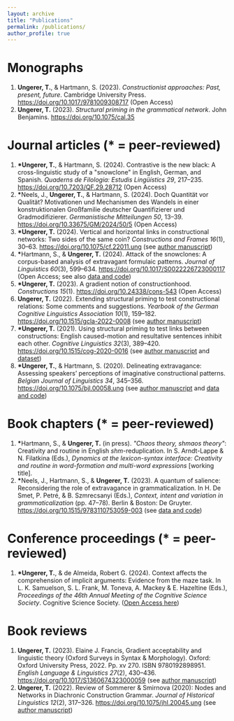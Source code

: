 ```yaml
---
layout: archive
title: "Publications"
permalink: /publications/
author_profile: true
---
```


<!---
Preprints
======
-->

Monographs
======

1. <b>Ungerer, T.</b>, & Hartmann, S. (2023). <i>Constructionist approaches: Past, present, future</i>. Cambridge University Press. <a href="https://doi.org/10.1017/9781009308717">https://doi.org/10.1017/9781009308717</a> (Open Access)
1. <b>Ungerer, T.</b> (2023). <i>Structural priming in the grammatical network</i>. John Benjamins. <a href="https://doi.org/10.1075/cal.35">https://doi.org/10.1075/cal.35</a>

Journal articles (\* = peer-reviewed)
======

1. <b>\*</b><b>Ungerer, T.</b>, & Hartmann, S. (2024). Contrastive is the new black: A cross-linguistic study of a "snowclone" in English, German, and Spanish. <i>Quaderns de Filologia: Estudis Lingüístics 29</i>, 217&ndash;235. <a href="https://doi.org/10.7203/QF.29.28712">https://doi.org/10.7203/QF.29.28712</a> (Open Access)
1. <b>\*</b>Neels, J., <b>Ungerer, T.</b>, & Hartmann, S. (2024). Doch Quantität vor Qualität? Motivationen und Mechanismen des Wandels in einer konstruktionalen Großfamilie deutscher Quantifizierer und Gradmodifizierer. <i>Germanistische Mitteilungen 50</i>, 13&ndash;39. <a href="https://doi.org/10.33675/GM/2024/50/5">https://doi.org/10.33675/GM/2024/50/5</a> (Open Access)
1. <b>\*</b><b>Ungerer, T.</b> (2024). Vertical and horizontal links in constructional networks: Two sides of the same coin? <i>Constructions and Frames 16</i>(1), 30&ndash;63. <a href="https://doi.org/10.1075/cf.22011.ung">https://doi.org/10.1075/cf.22011.ung</a> (see <a href="https://tungerer.github.io/files/Ungerer-2024-Vertical-and-horizontal-links.pdf">author manuscript</a>)
1. <b>\*</b>Hartmann, S., & <b>Ungerer, T.</b> (2024). Attack of the snowclones: A corpus-based analysis of extravagant formulaic patterns. <i>Journal of Linguistics 60</i>(3), 599&ndash;634. <a href="https://doi.org/10.1017/S0022226723000117">https://doi.org/10.1017/S0022226723000117</a> (Open Access; see also <a href="https://github.com/hartmast/Attack_of_the_snowclones">data and code</a>)
1. <b>\*</b><b>Ungerer, T.</b> (2023). A gradient notion of constructionhood. <i>Constructions 15</i>(1). <a href="https://doi.org/10.24338/cons-543">https://doi.org/10.24338/cons-543</a> (Open Access)
1. <b>Ungerer, T.</b> (2022). Extending structural priming to test constructional relations: Some comments and suggestions. <i>Yearbook of the German Cognitive Linguistics Association 10</i>(1), 159&ndash;182. <a href="https://doi.org/10.1515/gcla-2022-0008">https://doi.org/10.1515/gcla-2022-0008</a> (see <a href="https://tungerer.github.io/files/Ungerer-2022-Extending-structural-priming.pdf">author manuscript</a>)
1. <b>\*</b><b>Ungerer, T.</b> (2021). Using structural priming to test links between constructions: English caused-motion and resultative sentences inhibit each other. <i>Cognitive Linguistics 32</i>(3), 389&ndash;420. <a href="https://doi.org/10.1515/cog-2020-0016">https://doi.org/10.1515/cog-2020-0016</a> (see <a href="https://tungerer.github.io/files/Ungerer-2021-Using-structural-priming-to-test-links.pdf">author manuscript</a> and <a href="https://doi.org/10.18710/2YJITD">dataset</a>)
1. <b>\*</b><b>Ungerer, T.</b>, & Hartmann, S. (2020). Delineating extravagance: Assessing speakers’ perceptions of imaginative constructional patterns. <i>Belgian Journal of Linguistics 34</i>, 345&ndash;356. <a href="https://doi.org/10.1075/bjl.00058.ung">https://doi.org/10.1075/bjl.00058.ung</a> (see <a href="https://tungerer.github.io/files/Ungerer-Hartmann-2020-Delineating-extravagance.pdf">author manuscript</a> and <a href="https://doi.org/10.17605/OSF.IO/M4W52">data and code</a>)

Book chapters (\* = peer-reviewed)
======
1. <b>\*</b>Hartmann, S., & <b>Ungerer, T.</b> (in press). <i>"Chaos theory, shmaos theory"</i>: Creativity and routine in English <i>shm</i>-reduplication. In S. Arndt-Lappe & N. Filatkina (Eds.), <i>Dynamics at the lexicon-syntax interface: Creativity and routine in word-formation and multi-word expressions</i> [working title].
1. <b>\*</b>Neels, J., Hartmann, S., & <b>Ungerer, T.</b> (2023). A quantum of salience: Reconsidering the role of extravagance in grammaticalization. In H. De Smet, P. Petré, & B. Szmrecsanyi (Eds.), <i>Context, intent and variation in grammaticalization</i> (pp. 47&ndash;78). Berlin & Boston: De Gruyter. <a href="https://doi.org/10.1515/9783110753059-003">https://doi.org/10.1515/9783110753059-003</a> (see <a href="https://github.com/hartmast/degreemodifiers">data and code</a>)

Conference proceedings (\* = peer-reviewed)
======
1. <b>\*</b><b>Ungerer, T.</b>, & de Almeida, Robert G. (2024). Context affects the comprehension of implicit arguments: Evidence from the maze task. In L. K. Samuelson, S. L. Frank, M. Toneva, A. Mackey & E. Hazeltine (Eds.), <i>Proceedings of the 46th Annual Meeting of the Cognitive Science Society</i>. Cognitive Science Society. (<a href="https://escholarship.org/uc/item/2d9716sc">Open Access here</a>)

Book reviews
======
1. <b>Ungerer, T.</b> (2023). Elaine J. Francis, Gradient acceptability and linguistic theory (Oxford Surveys in Syntax & Morphology). Oxford: Oxford University Press, 2022. Pp. xv 270. ISBN 9780192898951. <i>English Language & Linguistics 27</i>(2), 430&ndash;436. <a href="https://doi.org/10.1017/S1360674323000059">https://doi.org/10.1017/S1360674323000059</a> (see <a href="https://tungerer.github.io/files/Ungerer-2023-Review-Francis-2022.pdf">author manuscript</a>)
1. <b>Ungerer, T.</b> (2022). Review of Sommerer & Smirnova (2020): Nodes and Networks in Diachronic Construction Grammar. <i>Journal of Historical Linguistics 12</i>(2), 317&ndash;326. <a href="https://doi.org/10.1075/jhl.20045.ung">https://doi.org/10.1075/jhl.20045.ung</a> (see <a href="https://tungerer.github.io/files/Ungerer-2022-Review-Sommerer-and-Smirnova-2020.pdf">author manuscript</a>)


